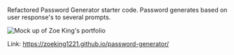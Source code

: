 Refactored Password Generator starter code. Password generates based on user response's to several prompts.

![Mock up of Zoe King's portfolio](./assets/images/mockup.png?raw=true "Mock up of Horiseon website")

Link: https://zoeking1221.github.io/password-generator/
